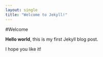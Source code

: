 ```yaml
---
layout: single
title: "Welcome to Jekyll!" 
--- 
```


#Welcome

**Hello world**, this is my first Jekyll blog post.

I hope you like it!

